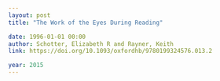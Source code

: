 ```yaml
---
layout: post
title: "The Work of the Eyes During Reading"

date: 1996-01-01 00:00
author: Schotter, Elizabeth R and Rayner, Keith
link: https://doi.org/10.1093/oxfordhb/9780199324576.013.2

year: 2015
---
```

